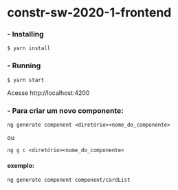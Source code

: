 # constr-sw-2020-1-frontend

### - Installing
```
$ yarn install
```

### - Running
```
$ yarn start
```
Acesse http://localhost:4200


### - Para criar um novo componente:

```ng generate component <diretório><nome_do_componente>```

ou

```ng g c <diretório><nome_do_componente>```

#### exemplo:

`ng generate component component/cardList`

